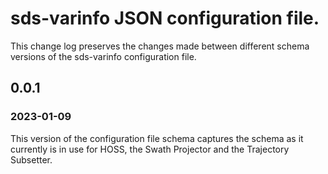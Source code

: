 # sds-varinfo JSON configuration file.

This change log preserves the changes made between different schema versions of
the sds-varinfo configuration file.

## 0.0.1
### 2023-01-09

This version of the configuration file schema captures the schema as it
currently is in use for HOSS, the Swath Projector and the Trajectory Subsetter.
